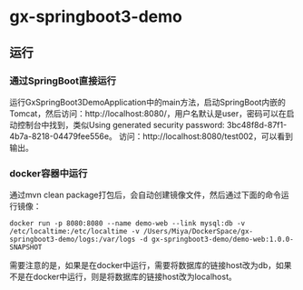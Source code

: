 # gx-springboot3-demo

## 运行
### 通过SpringBoot直接运行
运行GxSpringBoot3DemoApplication中的main方法，启动SpringBoot内嵌的Tomcat，然后访问：http://localhost:8080/，用户名默认是user，密码可以在启动控制台中找到，类似Using generated security password: 3bc48f8d-87f1-4b7a-8218-04479fee556e。
访问：http://localhost:8080/test002，可以看到输出。
### docker容器中运行
通过mvn clean package打包后，会自动创建镜像文件，然后通过下面的命令运行镜像：
````
docker run -p 8080:8080 --name demo-web --link mysql:db -v /etc/localtime:/etc/localtime -v /Users/Miya/DockerSpace/gx-springboot3-demo/logs:/var/logs -d gx-springboot3-demo/demo-web:1.0.0-SNAPSHOT
````
需要注意的是，如果是在docker中运行，需要将数据库的链接host改为db，如果不是在docker中运行，则是将数据库的链接host改为localhost。